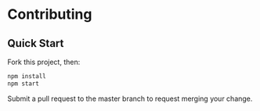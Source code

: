 # Contributing

## Quick Start

Fork this project, then:

```bash
npm install
npm start
```

Submit a pull request to the master branch to request merging your change.

